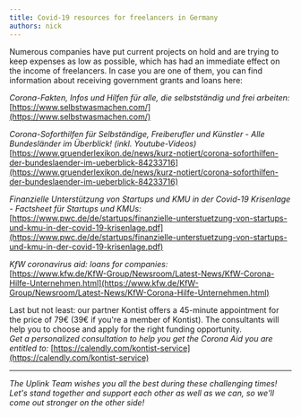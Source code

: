 ```yaml
---
title: Covid-19 resources for freelancers in Germany
authors: nick
---
```


Numerous companies have put current projects on hold and are trying to keep expenses as low as possible, which has had an immediate effect on the income of freelancers. In case you are one of them, you can find information about receiving government grants and loans here:

_Corona-Fakten, Infos und Hilfen für alle, die selbstständig und frei arbeiten:_  
[https://www.selbstwasmachen.com/](https://www.selbstwasmachen.com/)

_Corona-Soforthilfen für Selbständige, Freiberufler und Künstler - Alle Bundesländer im Überblick! (inkl. Youtube-Videos)_  
[https://www.gruenderlexikon.de/news/kurz-notiert/corona-soforthilfen-der-bundeslaender-im-ueberblick-84233716](https://www.gruenderlexikon.de/news/kurz-notiert/corona-soforthilfen-der-bundeslaender-im-ueberblick-84233716)

_Finanzielle Unterstützung von Startups und KMU in der Covid-19 Krisenlage - Factsheet für Startups und KMUs:_ [https://www.pwc.de/de/startups/finanzielle-unterstuetzung-von-startups-und-kmu-in-der-covid-19-krisenlage.pdf](https://www.pwc.de/de/startups/finanzielle-unterstuetzung-von-startups-und-kmu-in-der-covid-19-krisenlage.pdf)

_KfW coronavirus aid: loans for companies:_  
[https://www.kfw.de/KfW-Group/Newsroom/Latest-News/KfW-Corona-Hilfe-Unternehmen.html](https://www.kfw.de/KfW-Group/Newsroom/Latest-News/KfW-Corona-Hilfe-Unternehmen.html)

Last but not least: our partner Kontist offers a 45-minute appointment for the price of 79€ (39€ if you're a member of Kontist). The consultants will help you to choose and apply for the right funding opportunity.  
_Get a personalized consultation to help you get the Corona Aid you are entitled to:_ [https://calendly.com/kontist-service](https://calendly.com/kontist-service)

---

_The Uplink Team wishes you all the best during these challenging times! Let's stand together and support each other as well as we can, so we'll come out stronger on the other side!_
